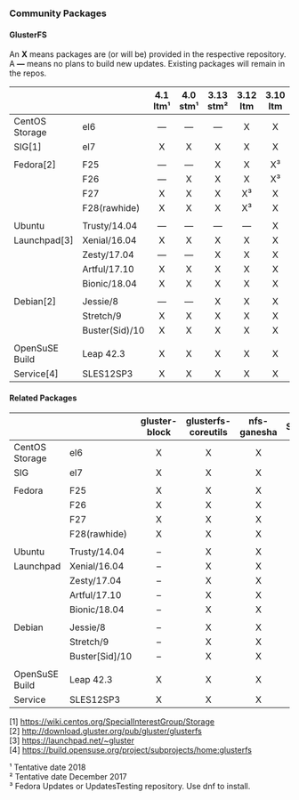 ### Community Packages

#### GlusterFS

An **X** means packages are (or will be) provided in the respective repository.  
A **—** means no plans to build new updates. Existing packages will remain in the repos.  

|              |              |  4.1 ltm¹ |  4.0 stm¹ | 3.13 stm² | 3.12 ltm  | 3.10 ltm  |
|--------------|--------------|:---------:|:---------:|:---------:|:---------:|:---------:|
|CentOS Storage|el6           |     —     |     —     |     —     |     X     |     X     |
|SIG[1]        |el7           |     X     |     X     |     X     |     X     |     X     |
|              |              |           |           |           |           |           |
|Fedora[2]     |F25           |     —     |     —     |     X     |     X     |     X³    |
|              |F26           |     —     |     X     |     X     |     X     |     X³    |
|              |F27           |     X     |     X     |     X     |     X³    |     X     |
|              |F28(rawhide)  |     X     |     X     |     X     |     X³    |     X     |
|              |              |           |           |           |           |           |
|Ubuntu        |Trusty/14.04  |     —     |     —     |     —     |     —     |     X     |
|Launchpad[3]  |Xenial/16.04  |     X     |     X     |     X     |     X     |     X     |
|              |Zesty/17.04   |     —     |     —     |     X     |     X     |     X     |
|              |Artful/17.10  |     X     |     X     |     X     |     X     |     X     |
|              |Bionic/18.04  |     X     |     X     |     X     |     X     |     X     |
|              |              |           |           |           |           |           |
|Debian[2]     |Jessie/8      |     —     |     —     |     X     |     X     |     X     |
|              |Stretch/9     |     X     |     X     |     X     |     X     |     X     |
|              |Buster(Sid)/10|     X     |     X     |     X     |     X     |     X     |
|              |              |           |           |           |           |           |
|OpenSuSE Build|Leap 42.3     |     X     |     X     |     X     |     X     |     X     |
|Service[4]    |SLES12SP3     |     X     |     X     |     X     |     X     |     X     |

#### Related Packages

|              |              | gluster-block | glusterfs-coreutils | nfs-ganesha | Samba |
|--------------|--------------|:-------------:|:-------------------:|:-----------:|:-----:|
|CentOS Storage|el6           |       X       |         X           |      X      |   ?   |
|SIG           |el7           |       X       |         X           |      X      |   ?   |
|              |              |               |                     |             |       |
| Fedora       |F25           |       X       |         X           |      X      |   ?   |
|              |F26           |       X       |         X           |      X      |   ?   |
|              |F27           |       X       |         X           |      X      |   ?   |
|              |F28(rawhide)  |       X       |         X           |      X      |   ?   |
|              |              |               |                     |             |       |
|Ubuntu        |Trusty/14.04  |       –       |         X           |      X      |   ?   |
|Launchpad     |Xenial/16.04  |       –       |         X           |      X      |   ?   |
|              |Zesty/17.04   |       –       |         X           |      X      |   ?   |
|              |Artful/17.10  |       –       |         X           |      X      |   ?   |
|              |Bionic/18.04  |       –       |         X           |      X      |   ?   |
|              |              |               |                     |             |       |
|Debian        |Jessie/8      |       –       |         X           |      X      |   ?   |
|              |Stretch/9     |       –       |         X           |      X      |   ?   |
|              |Buster[Sid]/10|       –       |         X           |      X      |   ?   |
|              |              |               |                     |             |       |
|OpenSuSE Build|Leap 42.3     |     X         |         X           |      X      |   ?   |
|Service       |SLES12SP3     |     X         |         X           |      X      |   ?   |


[1] <https://wiki.centos.org/SpecialInterestGroup/Storage>  
[2] <http://download.gluster.org/pub/gluster/glusterfs>  
[3] <https://launchpad.net/~gluster>  
[4] <https://build.opensuse.org/project/subprojects/home:glusterfs>  

¹ Tentative date 2018  
² Tentative date December 2017  
³ Fedora Updates or UpdatesTesting repository. Use dnf to install.  
